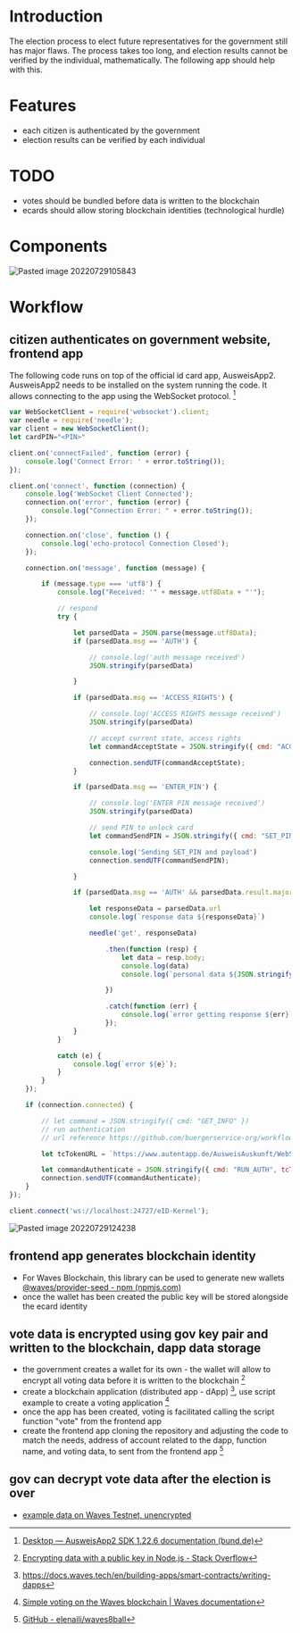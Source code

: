 # Introduction
The election process to elect future representatives for the government still has major flaws. The process takes too long, and election results cannot be verified by the individual, mathematically. The following app should help with this.

# Features
- each citizen is authenticated by the government
- election results can be verified by each individual

# TODO
- votes should be bundled before data is written to the blockchain
- ecards should allow storing blockchain identities (technological hurdle)

# Components
![Pasted image 20220729105843](https://user-images.githubusercontent.com/96420681/181790748-7bdc5dd1-b83c-4189-83e4-a37d171706fc.png)


# Workflow
## citizen authenticates on government website, frontend app
The following code runs on top of the official id card app, AusweisApp2. AusweisApp2 needs to be installed on the system running the code. It allows connecting to the app using the WebSocket protocol. [^1]

```javascript
var WebSocketClient = require('websocket').client;
var needle = require('needle');
var client = new WebSocketClient();
let cardPIN="<PIN>"

client.on('connectFailed', function (error) {
    console.log('Connect Error: ' + error.toString());
});

client.on('connect', function (connection) {
    console.log('WebSocket Client Connected');
    connection.on('error', function (error) {
        console.log("Connection Error: " + error.toString());
    });

    connection.on('close', function () {
        console.log('echo-protocol Connection Closed');
    });

    connection.on('message', function (message) {

        if (message.type === 'utf8') {
            console.log("Received: '" + message.utf8Data + "'");

            // respond
            try {

                let parsedData = JSON.parse(message.utf8Data);
                if (parsedData.msg == 'AUTH') {

                    // console.log('auth message received')
                    JSON.stringify(parsedData)

                }

                if (parsedData.msg == 'ACCESS_RIGHTS') {

                    // console.log('ACCESS RIGHTS message received')
                    JSON.stringify(parsedData)

                    // accept current state, access rights
                    let commandAcceptState = JSON.stringify({ cmd: "ACCEPT" })

                    connection.sendUTF(commandAcceptState);
                }

                if (parsedData.msg == 'ENTER_PIN') {

                    // console.log('ENTER PIN message received')
                    JSON.stringify(parsedData)

                    // send PIN to unlock card
                    let commandSendPIN = JSON.stringify({ cmd: "SET_PIN", value: cardPIN })

                    console.log('Sending SET_PIN and payload')
                    connection.sendUTF(commandSendPIN);

                }

                if (parsedData.msg == 'AUTH' && parsedData.result.major == 'http://www.bsi.bund.de/ecard/api/1.1/resultmajor#ok') {

                    let responseData = parsedData.url
                    console.log(`response data ${responseData}`)

                    needle('get', responseData)

                        .then(function (resp) {
                            let data = resp.body;
                            console.log(data)
                            console.log(`personal data ${JSON.stringify(data.PersonalData)}`)

                        })

                        .catch(function (err) {
                            console.log(`error getting response ${err}`)
                        });
                }
            }

            catch (e) {
                console.log(`error ${e}`);
            }
        }
    });

    if (connection.connected) {

        // let command = JSON.stringify({ cmd: "GET_INFO" })
        // run authentication
        // url reference https://github.com/buergerservice-org/workflowLibrary/blob/master/workflowLibrary.cpp

        let tcTokenURL = `https://www.autentapp.de/AusweisAuskunft/WebServiceRequesterServlet?mode=json`;

        let commandAuthenticate = JSON.stringify({ cmd: "RUN_AUTH", tcTokenURL: tcTokenURL })
        connection.sendUTF(commandAuthenticate);
    }
});

client.connect('ws://localhost:24727/eID-Kernel');
```

![Pasted image 20220729124238](https://user-images.githubusercontent.com/96420681/181790965-ba2bafe4-51e3-40e9-baf3-b5d8462b72f7.png)


## frontend app generates blockchain identity
- For Waves Blockchain, this library can be used to generate new wallets [@waves/provider-seed - npm (npmjs.com)](https://www.npmjs.com/package/@waves/provider-seed)
- once the wallet has been created the public key will be stored alongside the ecard identity

## vote data is encrypted using gov key pair and written to the blockchain, dapp data storage
- the government creates a wallet for its own - the wallet will allow to encrypt all voting data before it is written to the blockchain [^2]
- create a blockchain application (distributed app - dApp) [^3], use script example to create a voting application [^4]
- once the app has been created, voting is facilitated calling the script function "vote" from the frontend app
- create the frontend app cloning the repository and adjusting the code to match the needs, address of account related to the dapp, function name, and voting data, to sent from the frontend app [^5]

## gov can decrypt vote data after the election is over
- [example data on Waves Testnet, unencrypted](https://testnet.wavesexplorer.com/address/3N5zqBGVYEG5EGoh5UsCQAqex589DCAhB9X/data)


[^1]: [Desktop — AusweisApp2 SDK 1.22.6 documentation (bund.de)](https://www.ausweisapp.bund.de/sdk/desktop.html)
[^2]: [Encrypting data with a public key in Node.js - Stack Overflow](https://stackoverflow.com/questions/8750780/encrypting-data-with-a-public-key-in-node-js)
[^3]: https://docs.waves.tech/en/building-apps/smart-contracts/writing-dapps
[^4]: [Simple voting on the Waves blockchain | Waves documentation](https://docs.waves.tech/en/building-apps/smart-contracts/simple-voting-on-the-waves-blockchain#_5-voting)
[^5]: [GitHub - elenaili/waves8ball](https://github.com/elenaili/waves8ball)
